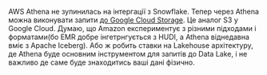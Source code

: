 AWS Athena не зупинилась на інтергації з Snowflake. Тепер через Athena можна виконувати запити [до Google Cloud Storage](https://aws.amazon.com/about-aws/whats-new/2023/01/amazon-athena-data-source-connector-google-cloud-storage/). Це аналог S3 у Google Cloud. Думаю, що Amazon експериментує з різними підходами і форматами(бо EMR добре інгетрнгується з HUDI, а Athena віднедавна вміє з Apache Iceberg). Або ж робить ставки на Lakehouse архітектуру, де Athena буде основним інструментом для запитів до Data Lake, і не важливо де саме буде знаходитись ваші дані фізично.
